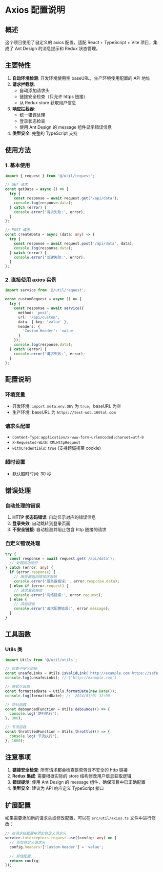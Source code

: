 # Axios 配置说明

## 概述

这个项目使用了自定义的 axios 配置，适配 React + TypeScript + Vite 项目，集成了 Ant Design 的消息提示和 Redux 状态管理。

## 主要特性

1. **自动环境检测**: 开发环境使用空 baseURL，生产环境使用配置的 API 地址
2. **请求拦截器**: 
   - 自动添加请求头
   - 链接安全检查（只允许 https 链接）
   - 从 Redux store 获取用户信息
3. **响应拦截器**:
   - 统一错误处理
   - 登录状态检查
   - 使用 Ant Design 的 message 组件显示错误信息
4. **类型安全**: 完整的 TypeScript 支持

## 使用方法

### 1. 基本使用

```typescript
import { request } from '@/util/request';

// GET 请求
const getData = async () => {
  try {
    const response = await request.get('/api/data');
    console.log(response.data);
  } catch (error) {
    console.error('请求失败:', error);
  }
};

// POST 请求
const createData = async (data: any) => {
  try {
    const response = await request.post('/api/data', data);
    console.log(response.data);
  } catch (error) {
    console.error('创建失败:', error);
  }
};
```

### 2. 直接使用 axios 实例

```typescript
import service from '@/util/request';

const customRequest = async () => {
  try {
    const response = await service({
      method: 'post',
      url: '/api/custom',
      data: { key: 'value' },
      headers: {
        'Custom-Header': 'value'
      }
    });
    console.log(response.data);
  } catch (error) {
    console.error('请求失败:', error);
  }
};
```

## 配置说明

### 环境变量

- 开发环境: `import.meta.env.DEV` 为 `true`，baseURL 为空
- 生产环境: baseURL 为 `https://test-udc.100tal.com`

### 请求头配置

- `Content-Type`: `application/x-www-form-urlencoded;charset=utf-8`
- `X-Requested-With`: `XMLHttpRequest`
- `withCredentials`: `true` (支持跨域携带 cookie)

### 超时设置

- 默认超时时间: 30 秒

## 错误处理

### 自动处理的错误

1. **HTTP 状态码错误**: 自动显示对应的错误信息
2. **登录失效**: 自动跳转到登录页面
3. **不安全链接**: 自动检测并阻止包含 http 链接的请求

### 自定义错误处理

```typescript
try {
  const response = await request.get('/api/data');
  // 处理成功响应
} catch (error: any) {
  if (error.response) {
    // 服务器返回错误状态码
    console.error('服务器错误:', error.response.data);
  } else if (error.request) {
    // 请求发送失败
    console.error('网络错误:', error.request);
  } else {
    // 其他错误
    console.error('请求配置错误:', error.message);
  }
}
```

## 工具函数

### Utils 类

```typescript
import Utils from '@/util/utils';

// 检查不安全链接
const unsafeLinks = Utils.isValidLink('http://example.com https://safe.com');
console.log(unsafeLinks); // ['http://example.com']

// 格式化日期
const formattedDate = Utils.formatDate(new Date());
console.log(formattedDate); // '2024/01/01 12:00'

// 防抖函数
const debouncedFunction = Utils.debounce(() => {
  console.log('防抖执行');
}, 300);

// 节流函数
const throttledFunction = Utils.throttle(() => {
  console.log('节流执行');
}, 1000);
```

## 注意事项

1. **链接安全检查**: 所有请求都会检查是否包含不安全的 http 链接
2. **Redux 集成**: 需要根据实际的 store 结构修改用户信息获取逻辑
3. **错误提示**: 使用 Ant Design 的 message 组件，确保项目中已正确配置
4. **类型安全**: 建议为 API 响应定义 TypeScript 接口

## 扩展配置

如果需要添加新的请求头或修改配置，可以在 `src/util/axios.ts` 文件中进行修改：

```typescript
// 在请求拦截器中添加自定义请求头
service.interceptors.request.use((config: any) => {
  // 添加自定义请求头
  config.headers!['Custom-Header'] = 'value';
  
  // 其他配置...
  return config;
});
``` 